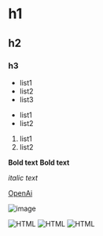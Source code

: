 <!-- HTML 태그 사용 가능 -->
# h1
## h2
### h3

<!-- 순서 없는 목록 : -, *, + -->
- list1
- list2
- list3

* list1
* list2

<!-- 순서 있는 목록 : 숫자와 점 -->
  1. list1
  2. list2
 
<!-- 볼드체 : **텍스트** 또는 __텍스트__ -->
  **Bold text**
  __Bold text__

<!-- 이탤릭체 : *텍스트* 또는 _텍스트_ -->
  *italic text*

<!-- 링크 : [링크 텍스트](URL), <a> -->
  [OpenAi](https://www.openai.com)

<!-- 이미지 : ![대체 텍스트](이미지 URL) -->
![image](https://example.com/image.png)

<!-- 로고 -->
![HTML](https://img.shields.io/badge/-HTML-F05032)
![HTML](https://img.shields.io/badge/-HTML-F05032?style=flat-square)
![HTML](https://img.shields.io/badge/-HTML-F05032?style=flat-square&logo=html5&logoColor=ffffff)

